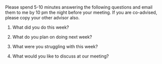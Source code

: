 Please spend 5-10 minutes answering the following questions and email them to me by 10 pm the night before your meeting.
If you are co-advised, please copy your other advisor also.

1.  What did you do this week?  

2.  What do you plan on doing next week?

3.  What were you struggling with this week?

4.  What would you like to discuss at our meeting?
